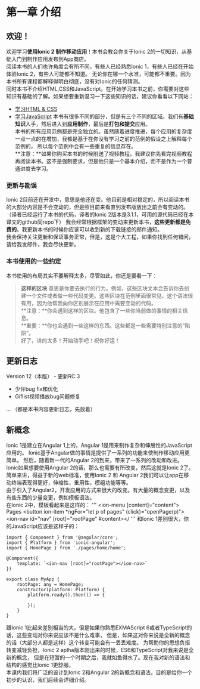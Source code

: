 # 第一章 介绍

## 欢迎！
欢迎学习**使用Ionic 2 制作移动应用**！本书会教会你关于Ionic 2的一切知识，从基础入门到制作应用发布到App商店。  
阅读本书的人们也许角度会有所不同，有些人已经熟悉Ionic 1，有些人已经在开始体验Ionic 2，有些人可能都不知道。
无论你在哪一个水准，可能都不重要。因为本书所有课程都解释得明白彻底，没有对Ionic的任何猜测。  
同时本书不介绍HTML,CSS和JavaScript。在开始学习本书之前，你需要对这些知识有基础的了解。如果想要重新温习一下这些知识的话，建议你看看以下网站：
* [学习HTML & CSS](https://www.codecademy.com/learn/web)
* [学习JavaScript](https://www.codecademy.com/learn/javascript)
本书有很多不同的部分，但是有三个不同的区域。我们有**基础知识**入手，然后进入到**应用制作**，最后是**打包和提交**应用。  
本书的所有应用范例都是完全独立的。虽然随着进度推进，每个应用的复杂度一点一点的在增加，我都是基于在你没有学习之前的范例的假设之上解释每个范例的，
所以每个范例中会有一些重复的信息存在。  
**注意：**如果你购买本书的时候附送了视频教程，我建议你先看完视频教程再阅读本书。这不是强制要求，但是他只是一个基本介绍，而不是作为一个普通进度去学习。

### 更新与勘误
Ionic 2目前还在开发中，意思是他还在变。他目前是相对稳定的，所以阅读本书的大部分内容是不会变动的，但是照目前来看直到发布版放出之前会有变动的。
（译者已经运行了本书的代码，译者的Ionic 2版本是3.1.1，可用的源代码已经在本译文的github同repo下）
我会经常根据框架的变动来更新本书，**这些更新都是免费的**。我更新本书的时候你应该可以收到新的下载链接的邮件通知。  
我会保持关注更新和保证事务正常，但是，这是个大工程，如果你找到任何错问，请给我发邮件，我会尽快更新。  

### 本书使用的一些约定
本书使用的布局其实不要解释太多，尽管如此，你还是要看一下：
> **这样的区块**
意思是你要去执行的行为。例如，这些区块文本会告诉你去创建一个文件或者做一些代码变更。这些区块在范例里面很常见。这个语法很有用，因为他帮我向你区别展示在应用中需要变动的代码。  
**注意：**你会遇到这样的区块。他包含了一些你当前做的事情的相关信息。  
**重要：**你也会遇到一些这样的东西。这些都是一些需要特别注意的“陷阱”。  
好了，讲的太多！开始动手吧！祝你好运！  

## 更新日志
Version 12（本版） - 更新RC.3
* 少许bug fix和优化
* Giflist视频播放bug问题修复

...
（都是本书内容更新日志，先放着）

## 新概念
Ionic 1是建立在Angular 1上的，Angular 1是用来制作复杂和伸展性的JavaScript应用的。
Ionic基于Angular做的事情是提供了一系列的功能来使制作移动应用更简单。
然后，随着新一代的Angular 2的到来，带来了一系列的改动和改进。
Ionic如果想要使用Angular 2的话，那么也需要有所改变，然后这就是Ionic 2了。
简单来讲，得益于新的web标准，使用Ionic 2 和 Angular 2我们可以让app在移动终端表现得更好，伸缩性，重用性，模组功能等等。  
由于引入了Angular2，开发应用的方式来很大的改变。有大量的概念变更，以及有些东西的少量变更，例如模板语法。  
在Ionic 2中，模板看起来是这样的：
'''
<ion-menu [content]="content">
    <ion-toolbar>
        <ion-title>Pages</ion-title>
    </ion-toolbar>
    <ion-content>
        <ion-list>
            <button ion-item *ngFor="let p of pages" (click)="openPage(p)"></button>
        </ion-list>
    </ion-content>
</ion-menu>
<ion-nav id="nav" [root]="rootPage" #content></
'''
和Ionic 1差别很大，你的JavaScript应该是这样子的：
```
import { Component } from '@angular/core';
import { Platform } from 'ionic-angular';
import { HomePage } from './pages/home/home';

@Component({
    template: `<ion-nav [root]="rootPage"></ion-nav>`
})

export class MyApp {
    rootPage: any = HomePage;
    constructor(platform: Platform) {
        platform.ready().then(() => {

        });
    }
}
```
跟Ionic 1比起来差别相当的大。但是如果你熟悉EXMAScript 6或者TypeScript的话，这些变动对你来说应该不是什么难事，
但是，如果这对你来说是全新的概念的话（大部分人都是这样）这个转变可能会有一丢丢难度。
为帮助你的思想负担转变减轻负担，Ionic 2 aplha版本刚出来的时候，ES6和TypeScript对我来说是全新的概念，
但是在短暂的一个时期之后，我就如鱼得水了。现在我对新的语法和结构的感觉比Ionic 1更舒服。  
本课内我们将广泛的设计到Ionic 2和Angular 2的新概念和语法。目的是给你一个初步的认识，我们后续会详细介绍。